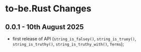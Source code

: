 # **to-be.Rust** Changes

## 0.0.1 - 10th August 2025

* first release of API (`string_is_falsey()`, `string_is_truey()`, `string_is_truthy()`, `string_is_truthy_with()`, `Terms`);



<!-- ########################### end of file ########################### -->

